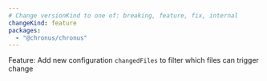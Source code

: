 ```yaml
---
# Change versionKind to one of: breaking, feature, fix, internal
changeKind: feature
packages:
  - "@chronus/chronus"
---
```


Feature: Add new configuration `changedFiles` to filter which files can trigger change
